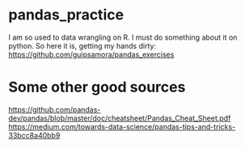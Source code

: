 # pandas_practice

I am so used to data wrangling on R. I must do something about it on python. So here it is, getting my hands dirty: https://github.com/guipsamora/pandas_exercises

# Some other good sources 
https://github.com/pandas-dev/pandas/blob/master/doc/cheatsheet/Pandas_Cheat_Sheet.pdf
https://medium.com/towards-data-science/pandas-tips-and-tricks-33bcc8a40bb9
